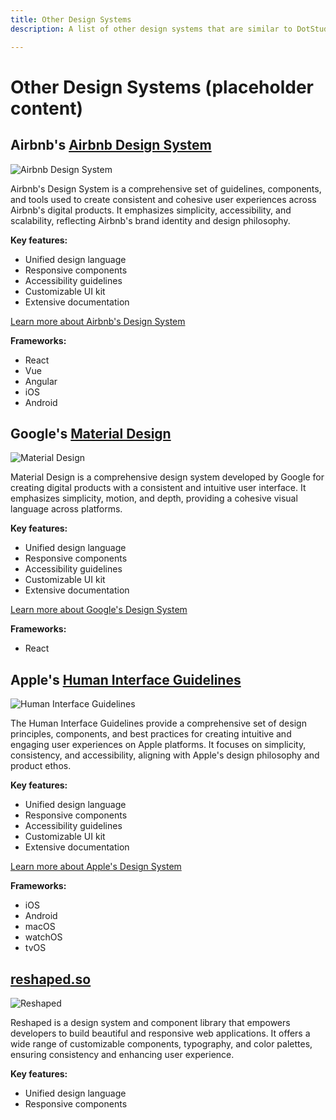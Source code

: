 ```yaml
---
title: Other Design Systems
description: A list of other design systems that are similar to DotStudio Design System.

---
```


# Other Design Systems (placeholder content)

<div class="card">
  <h2>Airbnb's <a href="https://airbnb.design/">Airbnb Design System</a></h2>
  <img src="/assets/images/airbnb-design-system.png" alt="Airbnb Design System">
  
  <p>Airbnb's Design System is a comprehensive set of guidelines, components, and tools used to create consistent and cohesive user experiences across Airbnb's digital products. It emphasizes simplicity, accessibility, and scalability, reflecting Airbnb's brand identity and design philosophy.</p>
  
  <strong>Key features:</strong>
  <ul>
    <li>Unified design language</li>
    <li>Responsive components</li>
    <li>Accessibility guidelines</li>
    <li>Customizable UI kit</li>
    <li>Extensive documentation</li>
  </ul>
  
  <a href="https://airbnb.design/">Learn more about Airbnb's Design System</a>

<strong>Frameworks:</strong>

  <ul>
    <li>React</li>
    <li>Vue</li>
    <li>Angular</li>
    <li>iOS</li>
    <li>Android</li>
  </ul>
</div>

<div class="card">
  <h2>Google's <a href="https://m3.material.io/">Material Design</a></h2>
  <img src="/assets/images/material-design.png" alt="Material Design">
  
  <p>Material Design is a comprehensive design system developed by Google for creating digital products with a consistent and intuitive user interface. It emphasizes simplicity, motion, and depth, providing a cohesive visual language across platforms.</p>
  
  <strong>Key features:</strong>
  <ul>
    <li>Unified design language</li>
    <li>Responsive components</li>
    <li>Accessibility guidelines</li>
    <li>Customizable UI kit</li>
    <li>Extensive documentation</li>
  </ul>
  
  <a href="https://m3.material.io/">Learn more about Google's Design System</a>

<strong>Frameworks:</strong>

  <ul>
    <li>React</li>
  </ul>
</div>

<div class="card">
  <h2>Apple's <a href="https://developer.apple.com/design/human-interface-guidelines/">Human Interface Guidelines</a></h2>
  <img src="/assets/images/human-interface-guidelines.png" alt="Human Interface Guidelines">
  
  <p>The Human Interface Guidelines provide a comprehensive set of design principles, components, and best practices for creating intuitive and engaging user experiences on Apple platforms. It focuses on simplicity, consistency, and accessibility, aligning with Apple's design philosophy and product ethos.</p>
  
  <strong>Key features:</strong>
  <ul>
    <li>Unified design language</li>
    <li>Responsive components</li>
    <li>Accessibility guidelines</li>
    <li>Customizable UI kit</li>
    <li>Extensive documentation</li>
  </ul>
  
  <a href="https://developer.apple.com/design/human-interface-guidelines/">Learn more about Apple's Design System</a>

<strong>Frameworks:</strong>

  <ul>
    <li>iOS</li>
    <li>Android</li>
    <li>macOS</li>
    <li>watchOS</li>
    <li>tvOS</li>
  </ul>
</div>

<div class="card">
  <h2><a href="https://reshaped.so/">reshaped.so</a></h2>
  <img src="/assets/images/reshaped.png" alt="Reshaped">
  
  <p>Reshaped is a design system and component library that empowers developers to build beautiful and responsive web applications. It offers a wide range of customizable components, typography, and color palettes, ensuring consistency and enhancing user experience.</p>
  
  <strong>Key features:</strong>
  <ul>
    <li>Unified design language</li>
    <li>Responsive components</li>
  </ul>
</div>
